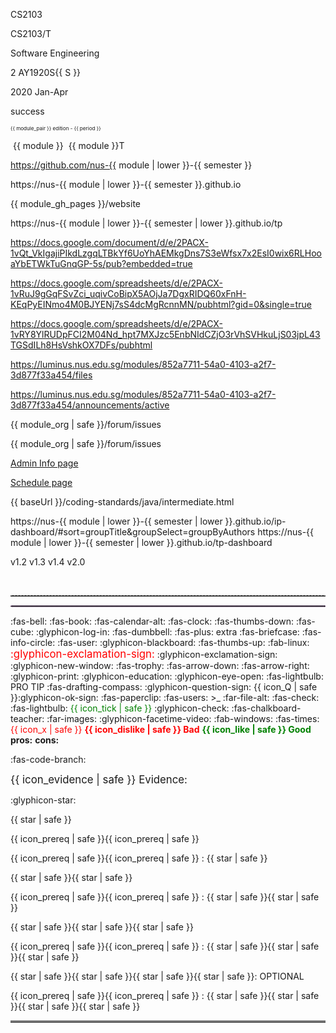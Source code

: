<span id="module">CS2103</span>

<span id="module_pair">CS2103/T</span>

<span id="module_name">Software Engineering</span>

<span id="S">2</span>
<span id="semester">AY1920S{{ S }}</span>

<span id="period">2020 Jan-Apr</span>

<span id="module_color">success</span>

<span id="edition_badge"><small><small><small><span class='badge badge-pill badge-{{ module_color }}'>{{ module_pair }} edition - {{ period }}</span></small></small></small></span>

<span name="M"><span class="badge badge-info">&nbsp;{{ module }}&nbsp;</span></span>
<span name="MT"><span class="badge badge-warning">{{ module }}T</span></span>

<span id="module_org">https://github.com/nus-{{ module | lower }}-{{ semester }}</span>

<span id="module_gh_pages">https://nus-{{ module | lower }}-{{ semester }}.github.io</span>

<span id="module_website">{{ module_gh_pages }}/website</span>

<span id="ab3_website">https://nus-{{ module | lower }}-{{ semester | lower }}.github.io/tp</span>

<span id="instructors_page">https://docs.google.com/document/d/e/2PACX-1vQt_VkIgajiPIkdLzgqLTBkYf6UoYhAEMkgDns7S3eWfsx7x2EsI0wix6RLHooaYbETWkTuGnqGP-5s/pub?embedded=true</span>

<span id="team_IDs_page">https://docs.google.com/spreadsheets/d/e/2PACX-1vRuJ9gGqFSvZci_uqivCoBipX5AOjJa7DgxRIDQ60xFnH-KEqPyEINmo4M0BJYENj7sS4dcMgRcnnMN/pubhtml?gid=0&single=true</span>

<span id="participation_marks_page">https://docs.google.com/spreadsheets/d/e/2PACX-1vRY8YlRUDpFCI2M04Nd_hpt7MXJzc5EnbNIdCZjO3rVhSVHkuLjS03jpL43TGSdILh8HsVshkOX7DFs/pubhtml</span>

<span id="files_link">https://luminus.nus.edu.sg/modules/852a7711-54a0-4103-a2f7-3d877f33a454/files</span>

<span id="announcements_link">https://luminus.nus.edu.sg/modules/852a7711-54a0-4103-a2f7-3d877f33a454/announcements/active</span>

<span id="bugs_link">{{ module_org | safe }}/forum/issues</span>

<span id="forum_link">{{ module_org | safe }}/forum/issues</span>

<span id="admin_link"><md>[Admin Info page]({{baseUrl}}/admin/index.html)</md></span>

<span id="schedule_link"><md>[Schedule page]({{baseUrl}}/schedule/index.html)</md></span>

<span id="java_coding_standard">{{ baseUrl }}/coding-standards/java/intermediate.html</span>

<span id="ip_dashboard">https://nus-{{ module | lower }}-{{ semester | lower }}.github.io/ip-dashboard/#sort=groupTitle&groupSelect=groupByAuthors</span>
<span id="tp_dashboard">https://nus-{{ module | lower }}-{{ semester | lower }}.github.io/tp-dashboard</span>

<span id="first_version">v1.2</span>
<span id="penultimate_version">v1.3</span>
<span id="final_version">v1.4</span>
<span id="future_version">v2.0</span>

<span id="pagebreak"><p style="page-break-after: always;">&nbsp;</p></span>

<span id="dashed_line"><hr style="border-top: dashed 1px; border-color:grey" /></span>

<span id="dotted_line"><hr style="border-width: 1px; border-color: #f3ccff; border-style: dotted"></span>

<span id="icon_announcement"><md>:fas-bell:</md></span>
<span id="icon_book"><md>:fas-book:</md></span>
<span id="icon_calendar"><md>:fas-calendar-alt:</md></span>
<span id="icon_deadline"><md>:fas-clock:</md></span>
<span id="icon_dislike"><md>:fas-thumbs-down:</md></span>
<span id="icon_example"><md>:fas-cube:</md></span>
<span id="icon_embedding"><md>:glyphicon-log-in:</md></span>
<span id="icon_exercise"><md>:fas-dumbbell:</md></span>
<span id="icon_extra"><span class='badge badge-pill badge-secondary'><md>:fas-plus: extra</md></span></span>
<span id="icon_evidence"><md>:fas-briefcase:</md></span>
<span id="icon_info"><md>:fas-info-circle:</md></span>
<span id="icon_individual"><md>:fas-user:</md></span>
<span id="icon_lecture"><md>:glyphicon-blackboard:</md></span>
<span id="icon_like"><md>:fas-thumbs-up:</md></span>
<span id="icon_linux"><md>:fab-linux:</md></span>
<span id="icon_important_big_red"><font color="red"><big>:glyphicon-exclamation-sign:</big></font></span>
<span id="icon_important"><md>:glyphicon-exclamation-sign:</md></span>
<span id="icon_new_window"><md>:glyphicon-new-window:</md></span>
<span id="icon_outcome"><md>:fas-trophy:</md></span>
<span id="icon_output"><md>:fas-arrow-down:</md></span>
<span id="icon_output_right"><md>:fas-arrow-right:</md></span>
<span id="icon_print"><md>:glyphicon-print:</md></span>
<span id="icon_prereq"><md>:glyphicon-education:</md></span>
<span id="icon_preview"><md>:glyphicon-eye-open:</md></span>
<span id="icon_pro_tip"><span class="badge badge-pill badge-warning">:fas-lightbulb: PRO TIP</span></span>
<span id="icon_project"><md>:fas-drafting-compass:</md></span>
<span id="icon_Q"><md>:glyphicon-question-sign:</md></span>
<span id="icon_Q_A">{{ icon_Q | safe }}:glyphicon-ok-sign:</span>
<span id="icon_resource"><md>:fas-paperclip:</md></span>
<span id="icon_team"><md>:fas-users:</md></span>
<span id="icon_terminal"><smal><span class="badge badge-secondary">&gt;_</span></smal></span>
<span id="icon_text"><md>:far-file-alt:</md></span>
<span id="icon_tick"><md>:fas-check:</md></span>
<span id="icon_tip"><span class="badge badge-pill badge-warning">:fas-lightbulb:</span></span>
<span id="icon_tick_green"><span style="color:green">{{ icon_tick | safe }}</span></span>
<span id="icon_todo"><md>:glyphicon-check:</md></span>
<span id="icon_tutorial"><md>:fas-chalkboard-teacher:</md></span>
<span id="icon_slides"><md>:far-images:</md></span>
<span id="icon_video"><md>:glyphicon-facetime-video:</md></span>
<span id="icon_windows"><md>:fab-windows:</md></span>
<span id="icon_x"><md>:fas-times:</md></span>
<span id="icon_x_red"><span style="color:red">{{ icon_x | safe }}</span></span>
<span id="bad"><font color="red"><md>**{{ icon_dislike | safe }} Bad**</md></font></span>
<span id="good"><font color="green"><md>**{{ icon_like | safe }} Good**</md></font></span>
<variable name="pros"><span class="text-success">**pros:**</span></variable>
<variable name="cons"><span class="text-danger">**cons:**</span></variable>

<span id="icon_repo"><md>:fas-code-branch:</md></span>


<span id="evidence"><big>{{ icon_evidence | safe }} Evidence:</big></span>

<span id="s"><md>:glyphicon-star:</md></span>

<span id="star"><span class='glyphicon glyphicon-star' aria-hidden='true'></span></span>

<span id="one_star"><span class='badge badge-pill badge-light text-danger'>{{ star | safe }} </span></span>

<span id="prereq_no_stars"><span class='badge badge-pill badge-secondary'>{{ icon_prereq | safe }}{{ icon_prereq | safe }}</span></span>

<span id="prereq_one_star"><span class='badge badge-pill badge-secondary'>{{ icon_prereq | safe }}{{ icon_prereq | safe }} : {{ star | safe }} </span></span>

<span id="two_stars"><span class='badge badge-pill badge-light text-warning'>{{ star | safe }}{{ star | safe }} </span></span>

<span id="prereq_two_stars"><span class='badge badge-pill badge-secondary'>{{ icon_prereq | safe }}{{ icon_prereq | safe }} : {{ star | safe }}{{ star | safe }} </span></span>

<span id="three_stars"><span class='badge badge-pill badge-light text-primary'>{{ star | safe }}{{ star | safe }}{{ star | safe }} </span></span>

<span id="prereq_three_stars"><span class='badge badge-pill badge-secondary'>{{ icon_prereq | safe }}{{ icon_prereq | safe }} : {{ star | safe }}{{ star | safe }}{{ star | safe }} </span></span>

<span id="four_stars"><span class='badge badge-pill badge-success'>{{ star | safe }}{{ star | safe }}{{ star | safe }}{{ star | safe }}: OPTIONAL</span></span>

<span id="prereq_four_stars"><span class='badge badge-pill badge-secondary'>{{ icon_prereq | safe }}{{ icon_prereq | safe }} : {{ star | safe }}{{ star | safe }}{{ star | safe }}{{ star | safe }} </span></span>

<span id="hr_double"><hr style="border-top: 3px double #c5c5c5;"></span>
